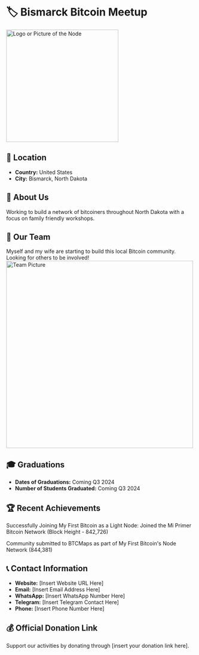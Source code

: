 # 🏷️ Bismarck Bitcoin Meetup
<img src="https://github.com/MyFirstBitcoin/Light-Node-Directory/blob/main/logo_placeholder.png" width="300" alt="Logo or Picture of the Node"> <!-- 1 picture maximum -->

## 📍 Location
- **Country:** United States
- **City:** Bismarck, North Dakota

## 📖 About Us
Working to build a network of bitcoiners throughout North Dakota with a focus on family friendly workshops. 

## 👥 Our Team
Myself and my wife are starting to build this local Bitcoin community. Looking for others to be involved!
<img src="https://github.com/MyFirstBitcoin/Light-Node-Directory/blob/main/United%20States%20--%20Bismarck%20Bitcoin%20Meetup/Bart_Bitcoin_Diploma_1.jpg" width="500" alt="Team Picture"> <!-- 1 picture maximum -->

## 🎓 Graduations
- **Dates of Graduations:** Coming Q3 2024
- **Number of Students Graduated:** Coming Q3 2024

## 🏆 Recent Achievements
Successfully Joining My First Bitcoin as a Light Node: Joined the Mi Primer Bitcoin Network (Block Height - 842,726)

Community submitted to BTCMaps as part of My First Bitcoin's Node Network (844,381)

## 📞 Contact Information
- **Website:** [Insert Website URL Here]
- **Email:** [Insert Email Address Here]
- **WhatsApp:** [Insert WhatsApp Number Here]
- **Telegram:** [Insert Telegram Contact Here]
- **Phone:** [Insert Phone Number Here]

## 💰 Official Donation Link
Support our activities by donating through [insert your donation link here].

